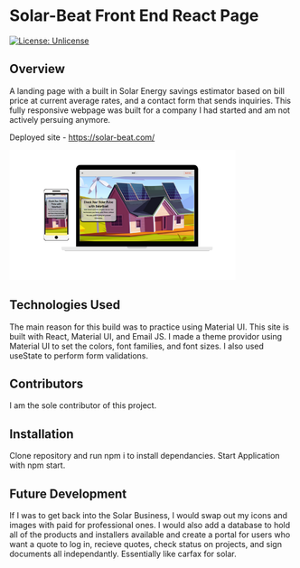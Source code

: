 # Solar-Beat Front End React Page

[![License: Unlicense](https://img.shields.io/badge/license-Unlicense-blue.svg)](http://unlicense.org/)

## Overview

A landing page with a built in Solar Energy savings estimator based on bill price at current average rates, and a contact form that sends inquiries.  This fully responsive webpage was built for a company I had started and am not actively persuing anymore.  

Deployed site - https://solar-beat.com/

![Responsive Example](./public/responsive-ex.png)

## Technologies Used

The main reason for this build was to practice using Material UI.  This site is built with React, Material UI, and Email JS.  I made a theme providor using Material UI to set the colors, font families, and font sizes.  I also used useState to perform form validations.  

## Contributors

I am the sole contributor of this project.

## Installation 

Clone repository and run npm i to install dependancies.  Start Application with npm start.

## Future Development

If I was to get back into the Solar Business, I would swap out my icons and images with paid for professional ones.  I would also add a database to hold all of the products and installers available and create a portal for users who want a quote to log in, recieve quotes, check status on projects, and sign documents all independantly.  Essentially like carfax for solar. 
